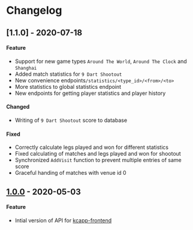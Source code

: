 # Changelog

## [1.1.0] - 2020-07-18
#### Feature
- Support for new game types `Around The World`, `Around The Clock` and `Shanghai`
- Added match statistics for `9 Dart Shootout`
- New convenience endpoints`/statistics/<type_id>/<from>/<to>`
- More statistics to global statistics endpoint
- New endpoints for getting player statistics and player history

#### Changed
- Writing of `9 Dart Shootout` score to database

#### Fixed
- Correctly calculate legs played and won for different statistics
- Fixed calculating of matches and legs played and won for shootout
- Synchronized `AddVisit` function to prevent multiple entries of same score
- Graceful handing of matches with venue id 0

## [1.0.0] - 2020-05-03
#### Feature
- Intial version of API for [kcapp-frontend](https://github.com/kcapp/frontend)

[1.0.1]: https://github.com/kcapp/api/compare/v1.0.0...v1.0.1
[1.0.0]: https://github.com/kcapp/api/releases/tag/v1.0.0
